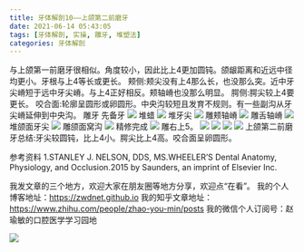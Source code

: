 ```yaml
---
title: 牙体解剖10——上颌第二前磨牙
date: 2021-06-14 05:43:05
tags: [牙体解剖, 实操, 雕牙, 堆塑法]
categories: 牙体解剖
---
```

与上颌第一前磨牙很相似。角度较小，因此比上4更加圆钝。颌龈距离和近远中径均更小。牙根与上4等长或更长。
颊侧:颊尖没有上4那么长，也没那么突。近中牙尖嵴短于远中牙尖嵴。与上4正好相反。颊轴嵴也没那么明显。
腭侧:腭尖较上4要更长。
咬合面:轮廓呈圆形或卵圆形。中央沟较短且发育不规则。有一些副沟从牙尖嵴延伸到中央沟。
雕牙
先备牙
![](https://zymblog-1258069789.cos.ap-chengdu.myqcloud.com/blog0249-toothcarve/34/01.png)
堆蜡
![](https://zymblog-1258069789.cos.ap-chengdu.myqcloud.com/blog0249-toothcarve/34/02.png)
堆牙尖
![](https://zymblog-1258069789.cos.ap-chengdu.myqcloud.com/blog0249-toothcarve/34/03.png)
雕颊轴嵴
![](https://zymblog-1258069789.cos.ap-chengdu.myqcloud.com/blog0249-toothcarve/34/04.png)
雕舌轴嵴
![](https://zymblog-1258069789.cos.ap-chengdu.myqcloud.com/blog0249-toothcarve/34/05.png)
堆颌面牙尖
![](https://zymblog-1258069789.cos.ap-chengdu.myqcloud.com/blog0249-toothcarve/34/06.png)
雕颌面窝沟
![](https://zymblog-1258069789.cos.ap-chengdu.myqcloud.com/blog0249-toothcarve/34/07.png)
精修完成
![](https://zymblog-1258069789.cos.ap-chengdu.myqcloud.com/blog0249-toothcarve/34/08.png)
雕右上5。
![](https://zymblog-1258069789.cos.ap-chengdu.myqcloud.com/blog0249-toothcarve/34/09.png)
![](https://zymblog-1258069789.cos.ap-chengdu.myqcloud.com/blog0249-toothcarve/34/10.png)
![](https://zymblog-1258069789.cos.ap-chengdu.myqcloud.com/blog0249-toothcarve/34/11.png)
![](https://zymblog-1258069789.cos.ap-chengdu.myqcloud.com/blog0249-toothcarve/34/12.png)
上颌第二前磨牙总结:牙尖较圆钝，比上4小。腭尖比上4高。咬合面呈卵圆形。








参考资料
1.STANLEY J. NELSON, DDS, MS.WHEELER’S
Dental Anatomy, Physiology, and
Occlusion.2015 by Saunders, an imprint of
Elsevier Inc.








我发文章的三个地方，欢迎大家在朋友圈等地方分享，欢迎点“在看”。
我的个人博客地址：https://zwdnet.github.io
我的知乎文章地址： https://www.zhihu.com/people/zhao-you-min/posts
我的微信个人订阅号：赵瑜敏的口腔医学学习园地








![](https://zymblog-1258069789.cos.ap-chengdu.myqcloud.com/other/wx.jpg)